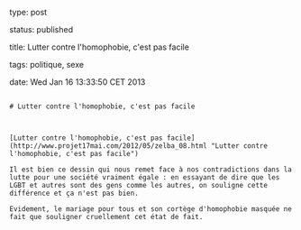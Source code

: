 type: post
status: published
title: Lutter contre l'homophobie, c'est pas facile
tags: politique, sexe
date: Wed Jan 16 13:33:50 CET 2013
~~~~~~
# Lutter contre l'homophobie, c'est pas facile

[Lutter contre l'homophobie, c'est pas facile](http://www.projet17mai.com/2012/05/zelba_08.html "Lutter contre l'homophobie, c'est pas facile")

Il est bien ce dessin qui nous remet face à nos contradictions dans la lutte pour une société vraiment égale : en essayant de dire que les LGBT et autres sont des gens comme les autres, on souligne cette différence et ça n'est pas bien.

Evidement, le mariage pour tous et son cortège d'homophobie masquée ne fait que souligner cruellement cet état de fait.